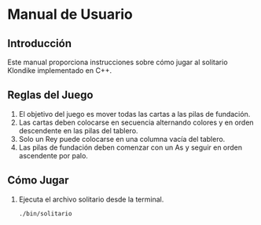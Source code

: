 # Manual de Usuario

## Introducción

Este manual proporciona instrucciones sobre cómo jugar al solitario Klondike implementado en C++.

## Reglas del Juego

1. El objetivo del juego es mover todas las cartas a las pilas de fundación.
2. Las cartas deben colocarse en secuencia alternando colores y en orden descendente en las pilas del tablero.
3. Solo un Rey puede colocarse en una columna vacía del tablero.
4. Las pilas de fundación deben comenzar con un As y seguir en orden ascendente por palo.

## Cómo Jugar

1. Ejecuta el archivo solitario desde la terminal.
   ```sh
   ./bin/solitario